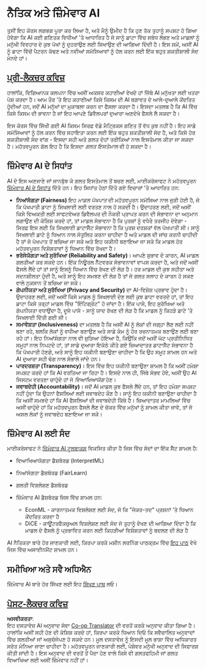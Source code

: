 <!--
CO_OP_TRANSLATOR_METADATA:
{
  "original_hash": "437c988596e751072e41a5aad3fcc5d9",
  "translation_date": "2025-08-26T08:00:32+00:00",
  "source_file": "lessons/7-Ethics/README.md",
  "language_code": "pa"
}
-->
# ਨੈਤਿਕ ਅਤੇ ਜ਼ਿੰਮੇਵਾਰ AI

ਤੁਸੀਂ ਇਹ ਕੋਰਸ ਲਗਭਗ ਪੂਰਾ ਕਰ ਲਿਆ ਹੈ, ਅਤੇ ਮੈਨੂੰ ਉਮੀਦ ਹੈ ਕਿ ਹੁਣ ਤੱਕ ਤੁਹਾਨੂੰ ਸਪਸ਼ਟ ਹੋ ਗਿਆ ਹੋਵੇਗਾ ਕਿ AI ਕਈ ਗਣਿਤਕ ਵਿਧੀਆਂ 'ਤੇ ਆਧਾਰਿਤ ਹੈ ਜੋ ਸਾਨੂੰ ਡਾਟਾ ਵਿੱਚ ਸਬੰਧ ਲੱਭਣ ਅਤੇ ਮਾਡਲਾਂ ਨੂੰ ਮਨੁੱਖੀ ਵਿਵਹਾਰ ਦੇ ਕੁਝ ਪੱਖਾਂ ਨੂੰ ਦੁਹਰਾਉਣ ਲਈ ਸਿਖਾਉਣ ਦੀ ਆਗਿਆ ਦਿੰਦੀ ਹੈ। ਇਸ ਸਮੇਂ, ਅਸੀਂ AI ਨੂੰ ਡਾਟਾ ਵਿੱਚੋਂ ਪੈਟਰਨ ਕੱਢਣ ਅਤੇ ਨਵੀਆਂ ਸਮੱਸਿਆਵਾਂ ਨੂੰ ਹੱਲ ਕਰਨ ਲਈ ਇੱਕ ਬਹੁਤ ਸ਼ਕਤੀਸ਼ਾਲੀ ਸੰਦ ਮੰਨਦੇ ਹਾਂ।

## [ਪ੍ਰੀ-ਲੈਕਚਰ ਕਵਿਜ਼](https://white-water-09ec41f0f.azurestaticapps.net/quiz/5/)

ਹਾਲਾਂਕਿ, ਵਿਗਿਆਨਕ ਕਲਪਨਾ ਵਿੱਚ ਅਸੀਂ ਅਕਸਰ ਕਹਾਣੀਆਂ ਵੇਖਦੇ ਹਾਂ ਜਿੱਥੇ AI ਮਨੁੱਖਤਾ ਲਈ ਖਤਰਾ ਪੇਸ਼ ਕਰਦਾ ਹੈ। ਆਮ ਤੌਰ 'ਤੇ ਇਹ ਕਹਾਣੀਆਂ ਕਿਸੇ ਕਿਸਮ ਦੀ AI ਬਗਾਵਤ ਦੇ ਆਲੇ-ਦੁਆਲੇ ਕੇਂਦਰਿਤ ਹੁੰਦੀਆਂ ਹਨ, ਜਦੋਂ AI ਮਨੁੱਖਾਂ ਦਾ ਮੁਕਾਬਲਾ ਕਰਨ ਦਾ ਫੈਸਲਾ ਕਰਦਾ ਹੈ। ਇਸਦਾ ਮਤਲਬ ਹੈ ਕਿ AI ਵਿੱਚ ਕਿਸੇ ਕਿਸਮ ਦੀ ਭਾਵਨਾ ਹੈ ਜਾਂ ਇਹ ਆਪਣੇ ਡਿਵੈਲਪਰਾਂ ਦੁਆਰਾ ਅਣਦੇਖੇ ਫੈਸਲੇ ਲੈ ਸਕਦਾ ਹੈ।

ਇਸ ਕੋਰਸ ਵਿੱਚ ਸਿੱਖੀ ਗਈ AI ਕਿਸਮ ਸਿਰਫ਼ ਵੱਡੇ ਮੈਟ੍ਰਿਕਸ ਗਣਿਤ ਤੋਂ ਵੱਧ ਕੁਝ ਨਹੀਂ ਹੈ। ਇਹ ਸਾਡੇ ਸਮੱਸਿਆਵਾਂ ਨੂੰ ਹੱਲ ਕਰਨ ਵਿੱਚ ਸਹਾਇਤਾ ਕਰਨ ਲਈ ਇੱਕ ਬਹੁਤ ਸ਼ਕਤੀਸ਼ਾਲੀ ਸੰਦ ਹੈ, ਅਤੇ ਕਿਸੇ ਹੋਰ ਸ਼ਕਤੀਸ਼ਾਲੀ ਸੰਦ ਵਾਂਗ - ਇਸਦਾ ਸਹੀ ਅਤੇ ਗਲਤ ਦੋਹਾਂ ਤਰੀਕਿਆਂ ਨਾਲ ਇਸਤੇਮਾਲ ਕੀਤਾ ਜਾ ਸਕਦਾ ਹੈ। ਮਹੱਤਵਪੂਰਨ ਗੱਲ ਇਹ ਹੈ ਕਿ ਇਸਦਾ *ਗਲਤ ਇਸਤੇਮਾਲ* ਵੀ ਹੋ ਸਕਦਾ ਹੈ।

## ਜ਼ਿੰਮੇਵਾਰ AI ਦੇ ਸਿਧਾਂਤ

AI ਦੇ ਇਸ ਅਣਜਾਣੇ ਜਾਂ ਜਾਨਬੁੱਝ ਕੇ ਗਲਤ ਇਸਤੇਮਾਲ ਤੋਂ ਬਚਣ ਲਈ, ਮਾਈਕਰੋਸਾਫਟ ਨੇ ਮਹੱਤਵਪੂਰਨ [ਜ਼ਿੰਮੇਵਾਰ AI ਦੇ ਸਿਧਾਂਤ](https://www.microsoft.com/ai/responsible-ai?WT.mc_id=academic-77998-cacaste) ਦਿੱਤੇ ਹਨ। ਇਹ ਸਿਧਾਂਤ ਹੇਠਾਂ ਦਿੱਤੇ ਗਏ ਵਿਚਾਰਾਂ 'ਤੇ ਆਧਾਰਿਤ ਹਨ:

* **ਨਿਆਂਸੰਗਤਾ (Fairness)** ਇਹ *ਮਾਡਲ ਪੱਖਪਾਤ* ਦੀ ਮਹੱਤਵਪੂਰਨ ਸਮੱਸਿਆ ਨਾਲ ਜੁੜੀ ਹੋਈ ਹੈ, ਜੋ ਕਿ ਪੱਖਪਾਤੀ ਡਾਟਾ ਨੂੰ ਸਿਖਲਾਈ ਲਈ ਵਰਤਣ ਨਾਲ ਹੋ ਸਕਦੀ ਹੈ। ਉਦਾਹਰਣ ਲਈ, ਜਦੋਂ ਅਸੀਂ ਕਿਸੇ ਵਿਅਕਤੀ ਲਈ ਸਾਫਟਵੇਅਰ ਡਿਵੈਲਪਰ ਦੀ ਨੌਕਰੀ ਪ੍ਰਾਪਤ ਕਰਨ ਦੀ ਸੰਭਾਵਨਾ ਦਾ ਅਨੁਮਾਨ ਲਗਾਉਣ ਦੀ ਕੋਸ਼ਿਸ਼ ਕਰਦੇ ਹਾਂ, ਤਾਂ ਮਾਡਲ ਸੰਭਾਵਨਾ ਹੈ ਕਿ ਪੁਰਸ਼ਾਂ ਨੂੰ ਵਧੇਰੇ ਤਰਜੀਹ ਦੇਵੇਗਾ - ਸਿਰਫ਼ ਇਸ ਲਈ ਕਿ ਸਿਖਲਾਈ ਡਾਟਾਸੈੱਟ ਸੰਭਾਵਨਾ ਹੈ ਕਿ ਪੁਰਸ਼ ਦਰਸ਼ਕਾਂ ਵੱਲ ਪੱਖਪਾਤੀ ਸੀ। ਸਾਨੂੰ ਸਿਖਲਾਈ ਡਾਟੇ ਨੂੰ ਧਿਆਨ ਨਾਲ ਸੰਤੁਲਿਤ ਕਰਨਾ ਚਾਹੀਦਾ ਹੈ ਅਤੇ ਮਾਡਲ ਦੀ ਜਾਂਚ ਕਰਨੀ ਚਾਹੀਦੀ ਹੈ ਤਾਂ ਜੋ ਪੱਖਪਾਤ ਤੋਂ ਬਚਿਆ ਜਾ ਸਕੇ ਅਤੇ ਇਹ ਯਕੀਨੀ ਬਣਾਇਆ ਜਾ ਸਕੇ ਕਿ ਮਾਡਲ ਹੋਰ ਮਹੱਤਵਪੂਰਨ ਵਿਸ਼ੇਸ਼ਤਾਵਾਂ ਨੂੰ ਧਿਆਨ ਵਿੱਚ ਰੱਖਦਾ ਹੈ।
* **ਭਰੋਸੇਯੋਗਤਾ ਅਤੇ ਸੁਰੱਖਿਆ (Reliability and Safety)**। ਆਪਣੇ ਸੁਭਾਵ ਦੇ ਕਾਰਨ, AI ਮਾਡਲ ਗਲਤੀਆਂ ਕਰ ਸਕਦੇ ਹਨ। ਇੱਕ ਨਿਊਰਲ ਨੈੱਟਵਰਕ ਸੰਭਾਵਨਾਵਾਂ ਵਾਪਸ ਕਰਦਾ ਹੈ, ਅਤੇ ਜਦੋਂ ਅਸੀਂ ਫੈਸਲੇ ਲੈਂਦੇ ਹਾਂ ਤਾਂ ਸਾਨੂੰ ਇਸਨੂੰ ਧਿਆਨ ਵਿੱਚ ਰੱਖਣ ਦੀ ਲੋੜ ਹੈ। ਹਰ ਮਾਡਲ ਦੀ ਕੁਝ ਸਹੀਤਾ ਅਤੇ ਸਦਨਸ਼ੀਲਤਾ ਹੁੰਦੀ ਹੈ, ਅਤੇ ਸਾਨੂੰ ਇਹ ਸਮਝਣ ਦੀ ਲੋੜ ਹੈ ਤਾਂ ਜੋ ਗਲਤ ਸਲਾਹ ਦੇ ਕਾਰਨ ਹੋ ਸਕਣ ਵਾਲੇ ਨੁਕਸਾਨ ਤੋਂ ਬਚਿਆ ਜਾ ਸਕੇ।
* **ਗੋਪਨੀਯਤਾ ਅਤੇ ਸੁਰੱਖਿਆ (Privacy and Security)** ਦਾ AI-ਵਿਸ਼ੇਸ਼ ਪ੍ਰਭਾਵ ਹੁੰਦਾ ਹੈ। ਉਦਾਹਰਣ ਲਈ, ਜਦੋਂ ਅਸੀਂ ਕਿਸੇ ਮਾਡਲ ਨੂੰ ਸਿਖਲਾਈ ਦੇਣ ਲਈ ਕੁਝ ਡਾਟਾ ਵਰਤਦੇ ਹਾਂ, ਤਾਂ ਇਹ ਡਾਟਾ ਕਿਸੇ ਤਰ੍ਹਾਂ ਮਾਡਲ ਵਿੱਚ "ਇੰਟਿਗ੍ਰੇਟ" ਹੋ ਜਾਂਦਾ ਹੈ। ਇੱਕ ਪਾਸੇ, ਇਹ ਸੁਰੱਖਿਆ ਅਤੇ ਗੋਪਨੀਯਤਾ ਵਧਾਉਂਦਾ ਹੈ, ਦੂਜੇ ਪਾਸੇ - ਸਾਨੂੰ ਯਾਦ ਰੱਖਣ ਦੀ ਲੋੜ ਹੈ ਕਿ ਮਾਡਲ ਨੂੰ ਕਿਹੜੇ ਡਾਟੇ 'ਤੇ ਸਿਖਲਾਈ ਦਿੱਤੀ ਗਈ ਸੀ।
* **ਸਮਾਵੇਸ਼ਤਾ (Inclusiveness)** ਦਾ ਮਤਲਬ ਹੈ ਕਿ ਅਸੀਂ AI ਨੂੰ ਲੋਕਾਂ ਦੀ ਜਗ੍ਹਾ ਲੈਣ ਲਈ ਨਹੀਂ ਬਣਾ ਰਹੇ, ਬਲਕਿ ਲੋਕਾਂ ਨੂੰ ਵਧੀਆ ਬਣਾਉਣ ਅਤੇ ਸਾਡੇ ਕੰਮ ਨੂੰ ਹੋਰ ਰਚਨਾਤਮਕ ਬਣਾਉਣ ਲਈ ਬਣਾ ਰਹੇ ਹਾਂ। ਇਹ ਨਿਆਂਸੰਗਤਾ ਨਾਲ ਵੀ ਜੁੜਿਆ ਹੋਇਆ ਹੈ, ਕਿਉਂਕਿ ਜਦੋਂ ਅਸੀਂ ਘੱਟ ਪ੍ਰਤੀਨਿਧਿਤ ਸਮੂਹਾਂ ਨਾਲ ਨਿਪਟਦੇ ਹਾਂ, ਤਾਂ ਸਾਡੇ ਦੁਆਰਾ ਇਕੱਠੇ ਕੀਤੇ ਗਏ ਜ਼ਿਆਦਾਤਰ ਡਾਟਾਸੈੱਟ ਸੰਭਾਵਨਾ ਹੈ ਕਿ ਪੱਖਪਾਤੀ ਹੋਣਗੇ, ਅਤੇ ਸਾਨੂੰ ਇਹ ਯਕੀਨੀ ਬਣਾਉਣਾ ਚਾਹੀਦਾ ਹੈ ਕਿ ਉਹ ਸਮੂਹ ਸ਼ਾਮਲ ਹਨ ਅਤੇ AI ਦੁਆਰਾ ਸਹੀ ਢੰਗ ਨਾਲ ਸੰਭਾਲੇ ਜਾਂਦੇ ਹਨ।
* **ਪਾਰਦਰਸ਼ਤਾ (Transparency)**। ਇਸ ਵਿੱਚ ਇਹ ਯਕੀਨੀ ਬਣਾਉਣਾ ਸ਼ਾਮਲ ਹੈ ਕਿ ਅਸੀਂ ਹਮੇਸ਼ਾ ਸਪਸ਼ਟ ਕਰਦੇ ਹਾਂ ਕਿ AI ਵਰਤਿਆ ਜਾ ਰਿਹਾ ਹੈ। ਇਸਦੇ ਨਾਲ ਹੀ, ਜਿੱਥੇ ਸੰਭਵ ਹੋਵੇ, ਅਸੀਂ ਉਹ AI ਸਿਸਟਮ ਵਰਤਣਾ ਚਾਹੁੰਦੇ ਹਾਂ ਜੋ *ਵਿਆਖਿਆਯੋਗ* ਹੋਣ।
* **ਜਵਾਬਦੇਹੀ (Accountability)**। ਜਦੋਂ AI ਮਾਡਲ ਕੁਝ ਫੈਸਲੇ ਲੈਂਦੇ ਹਨ, ਤਾਂ ਇਹ ਹਮੇਸ਼ਾ ਸਪਸ਼ਟ ਨਹੀਂ ਹੁੰਦਾ ਕਿ ਉਹਨਾਂ ਫੈਸਲਿਆਂ ਲਈ ਜਵਾਬਦੇਹ ਕੌਣ ਹੈ। ਸਾਨੂੰ ਇਹ ਯਕੀਨੀ ਬਣਾਉਣਾ ਚਾਹੀਦਾ ਹੈ ਕਿ ਅਸੀਂ ਸਮਝਦੇ ਹਾਂ ਕਿ AI ਫੈਸਲਿਆਂ ਦੀ ਜਵਾਬਦੇਹੀ ਕਿੱਥੇ ਹੈ। ਜ਼ਿਆਦਾਤਰ ਮਾਮਲਿਆਂ ਵਿੱਚ ਅਸੀਂ ਚਾਹੁੰਦੇ ਹਾਂ ਕਿ ਮਹੱਤਵਪੂਰਨ ਫੈਸਲੇ ਲੈਣ ਦੇ ਚੱਕਰ ਵਿੱਚ ਮਨੁੱਖਾਂ ਨੂੰ ਸ਼ਾਮਲ ਕੀਤਾ ਜਾਵੇ, ਤਾਂ ਜੋ ਅਸਲ ਲੋਕਾਂ ਨੂੰ ਜਵਾਬਦੇਹ ਬਣਾਇਆ ਜਾ ਸਕੇ।

## ਜ਼ਿੰਮੇਵਾਰ AI ਲਈ ਸੰਦ

ਮਾਈਕਰੋਸਾਫਟ ਨੇ [ਜ਼ਿੰਮੇਵਾਰ AI ਟੂਲਬਾਕਸ](https://github.com/microsoft/responsible-ai-toolbox) ਵਿਕਸਿਤ ਕੀਤਾ ਹੈ ਜਿਸ ਵਿੱਚ ਸੰਦਾਂ ਦਾ ਇੱਕ ਸੈੱਟ ਸ਼ਾਮਲ ਹੈ:

* ਵਿਆਖਿਆਯੋਗਤਾ ਡੈਸ਼ਬੋਰਡ (InterpretML)
* ਨਿਆਂਸੰਗਤਾ ਡੈਸ਼ਬੋਰਡ (FairLearn)
* ਗਲਤੀ ਵਿਸ਼ਲੇਸ਼ਣ ਡੈਸ਼ਬੋਰਡ
* ਜ਼ਿੰਮੇਵਾਰ AI ਡੈਸ਼ਬੋਰਡ ਜਿਸ ਵਿੱਚ ਸ਼ਾਮਲ ਹਨ:

   - EconML - ਕਾਰਨਾਤਮਕ ਵਿਸ਼ਲੇਸ਼ਣ ਲਈ ਸੰਦ, ਜੋ ਕਿ "ਜੇਕਰ-ਤਦ" ਪ੍ਰਸ਼ਨਾਂ 'ਤੇ ਧਿਆਨ ਕੇਂਦਰਿਤ ਕਰਦਾ ਹੈ
   - DiCE - ਕਾਊਂਟਰਫੈਕਚੁਅਲ ਵਿਸ਼ਲੇਸ਼ਣ ਲਈ ਸੰਦ ਜੋ ਤੁਹਾਨੂੰ ਵੇਖਣ ਦੀ ਆਗਿਆ ਦਿੰਦਾ ਹੈ ਕਿ ਮਾਡਲ ਦੇ ਫੈਸਲੇ ਨੂੰ ਪ੍ਰਭਾਵਿਤ ਕਰਨ ਲਈ ਕਿਹੜੀਆਂ ਵਿਸ਼ੇਸ਼ਤਾਵਾਂ ਨੂੰ ਬਦਲਣ ਦੀ ਲੋੜ ਹੈ

AI ਨੈਤਿਕਤਾ ਬਾਰੇ ਹੋਰ ਜਾਣਕਾਰੀ ਲਈ, ਕਿਰਪਾ ਕਰਕੇ ਮਸ਼ੀਨ ਲਰਨਿੰਗ ਪਾਠਕ੍ਰਮ ਵਿੱਚ [ਇਹ ਪਾਠ](https://github.com/microsoft/ML-For-Beginners/tree/main/1-Introduction/3-fairness?WT.mc_id=academic-77998-cacaste) ਵੇਖੋ ਜਿਸ ਵਿੱਚ ਅਸਾਈਨਮੈਂਟ ਸ਼ਾਮਲ ਹਨ।

## ਸਮੀਖਿਆ ਅਤੇ ਸਵੈ ਅਧਿਐਨ

ਜ਼ਿੰਮੇਵਾਰ AI ਬਾਰੇ ਹੋਰ ਸਿੱਖਣ ਲਈ ਇਹ [ਸਿੱਖਣ ਪਾਥ](https://docs.microsoft.com/learn/modules/responsible-ai-principles/?WT.mc_id=academic-77998-cacaste) ਲਓ।

## [ਪੋਸਟ-ਲੈਕਚਰ ਕਵਿਜ਼](https://white-water-09ec41f0f.azurestaticapps.net/quiz/6/)

**ਅਸਵੀਕਰਤਾ**:  
ਇਹ ਦਸਤਾਵੇਜ਼ AI ਅਨੁਵਾਦ ਸੇਵਾ [Co-op Translator](https://github.com/Azure/co-op-translator) ਦੀ ਵਰਤੋਂ ਕਰਕੇ ਅਨੁਵਾਦ ਕੀਤਾ ਗਿਆ ਹੈ। ਹਾਲਾਂਕਿ ਅਸੀਂ ਸਹੀ ਹੋਣ ਦੀ ਕੋਸ਼ਿਸ਼ ਕਰਦੇ ਹਾਂ, ਕਿਰਪਾ ਕਰਕੇ ਧਿਆਨ ਦਿਓ ਕਿ ਸਵੈਚਾਲਿਤ ਅਨੁਵਾਦਾਂ ਵਿੱਚ ਗਲਤੀਆਂ ਜਾਂ ਅਸੁਚੱਜੇਪਣ ਹੋ ਸਕਦੇ ਹਨ। ਮੂਲ ਦਸਤਾਵੇਜ਼ ਨੂੰ ਇਸਦੀ ਮੂਲ ਭਾਸ਼ਾ ਵਿੱਚ ਅਧਿਕਾਰਤ ਸਰੋਤ ਮੰਨਿਆ ਜਾਣਾ ਚਾਹੀਦਾ ਹੈ। ਮਹੱਤਵਪੂਰਨ ਜਾਣਕਾਰੀ ਲਈ, ਪੇਸ਼ੇਵਰ ਮਨੁੱਖੀ ਅਨੁਵਾਦ ਦੀ ਸਿਫਾਰਸ਼ ਕੀਤੀ ਜਾਂਦੀ ਹੈ। ਇਸ ਅਨੁਵਾਦ ਦੀ ਵਰਤੋਂ ਤੋਂ ਪੈਦਾ ਹੋਣ ਵਾਲੇ ਕਿਸੇ ਵੀ ਗਲਤਫਹਿਮੀ ਜਾਂ ਗਲਤ ਵਿਆਖਿਆ ਲਈ ਅਸੀਂ ਜ਼ਿੰਮੇਵਾਰ ਨਹੀਂ ਹਾਂ।